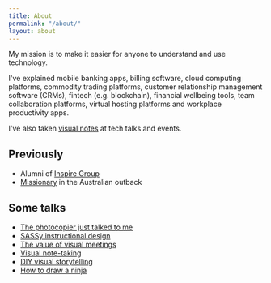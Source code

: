 ```yaml
---
title: About
permalink: "/about/"
layout: about
---
```


My mission is to make it easier for anyone to understand and use technology. <i class="em em-star-struck"></i>

I've explained mobile banking apps, billing software, cloud computing platforms, commodity trading platforms, customer relationship management software (CRMs), fintech (e.g. blockchain),  financial wellbeing tools, team collaboration platforms, virtual hosting platforms and workplace productivity apps.

I've also taken [visual notes](/visual-note-taking/) at tech talks and events.

## Previously
<ul>
  <li>Alumni of <a href="http://inspiregroup.com.au">Inspire Group</a></li>
  <li><a href="https://www.facebook.com/photo.php?fbid=430976848499&set=a.405379188499.185174.543723499&type=3&theater">Missionary</a> in the Australian outback</li>
</ul>

## Some talks
<ul>
<li><a href="https://speakerdeck.com/blairrorani/the-photocopier-just-talked-to-me" target="_blank">The photocopier just talked to me</a></li>
  <li><a href="https://speakerdeck.com/blairrorani/sassy-instructional-design" target="_blank">SASSy instructional design</a></li>
  <li><a href="https://speakerdeck.com/blairrorani/the-value-of-visual-meetings" target="_blank">The value of visual meetings</a></li>
  <li><a href="https://speakerdeck.com/blairrorani/visual-note-taking-at-aitd-2015" target="_blank">Visual note-taking</a></li>
  <li><a href="https://speakerdeck.com/blairrorani/diy-visual-storytelling" target="_blank">DIY visual storytelling</a></li>
  <li><a href="https://speakerdeck.com/blairrorani/how-to-draw-a-ninja" target="_blank">How to draw a ninja</a></li>
</ul>
